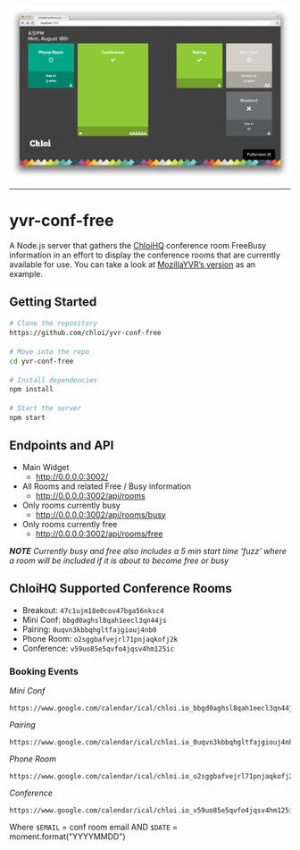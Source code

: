 [![Screenshot of the ChloiHQ conf free display.](preview.png)](https://github.com/chloi/yvr-conf-free)

***

# yvr-conf-free

A Node.js server that gathers the [ChloiHQ](http://chloi.io) conference room FreeBusy information in an effort to display the conference rooms that are currently available for use. You can take a look at [MozillaYVR’s version]( https://yvr-conf.paas.allizom.org/) as an example.

## Getting Started

```sh
# Clone the repository
https://github.com/chloi/yvr-conf-free

# Move into the repo
cd yvr-conf-free

# Install dependencies
npm install

# Start the server
npm start
```

## Endpoints and API

* Main Widget
  * http://0.0.0.0:3002/
* All Rooms and related Free / Busy information
  * http://0.0.0.0:3002/api/rooms
* Only rooms currently busy
  * http://0.0.0.0:3002/api/rooms/busy
* Only rooms currently free
  * http://0.0.0.0:3002/api/rooms/free

_**NOTE** Currently busy and free also includes a 5 min start time 'fuzz' where a room will be included if it is about to become free or busy_


## ChloiHQ Supported Conference Rooms


* Breakout: `47c1ujm18e0cov47bga56nksc4`
* Mini Conf: `bbgd0aghsl8qah1eecl3qn44js`
* Pairing: `0uqvn3kbbqhgltfajgiouj4nb0`
* Phone Room: `o2sggbafvejrl71pnjaqkofj2k`
* Conference: `v59uo85e5qvfo4jqsv4hm125ic`


### Booking Events

_Mini Conf_

```
https://www.google.com/calendar/ical/chloi.io_bbgd0aghsl8qah1eecl3qn44js%40group.calendar.google.com/public/basic.ics
```

_Pairing_

```
https://www.google.com/calendar/ical/chloi.io_0uqvn3kbbqhgltfajgiouj4nb0%40group.calendar.google.com/public/basic.ics
```

_Phone Room_

```
https://www.google.com/calendar/ical/chloi.io_o2sggbafvejrl71pnjaqkofj2k%40group.calendar.google.com/public/basic.ics
```

_Conference_

```
https://www.google.com/calendar/ical/chloi.io_v59uo85e5qvfo4jqsv4hm125ic%40group.calendar.google.com/public/basic.ics
```


Where `$EMAIL` = conf room email AND `$DATE` = moment.format("YYYYMMDD")

<!--
Deployment at Mozilla YVR
=============

*This will only apply for folks that have Mozilla LDAP accounts*

To deploy to the Mozilla PaaS, you will first need to be a member of the YVR group. If you're not, feel free to ping cturra for access.
With access (and the stackato client), run the following commands to login and join the group:

```
  stackato target api.paas.allizom.org
  stackato login <email>
  stackato group yvr
```

From this point, you can deploy normally :)
-->
